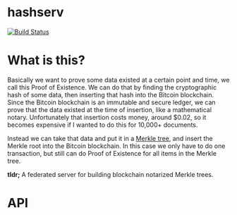 # hashserv

[![Build Status](https://travis-ci.org/Storj/hashserv.svg?branch=master)](https://travis-ci.org/Storj/hashserv)

# What is this?

Basically we want to prove some data existed at a certain point and time, we call this Proof of Existence. We can do that by finding the cryptographic hash of some data, then inserting that hash into the Bitcoin blockchain. Since the Bitcoin blockchain is an immutable and secure ledger, we can prove that the data existed at the time of insertion, like a mathematical notary. Unfortunately that insertion costs money, around $0.02, so it becomes expensive if I wanted to do this for 10,000+ documents. 

Instead we can take that data and put it in a [Merkle tree](https://en.wikipedia.org/wiki/Merkle_tree), and insert the Merkle root into the Bitcoin blockchain. In this case we only have to do one transaction, but still can do Proof of Existence for all items in the Merkle tree. 

**tldr;** A federated server for building blockchain notarized Merkle trees. 

# API